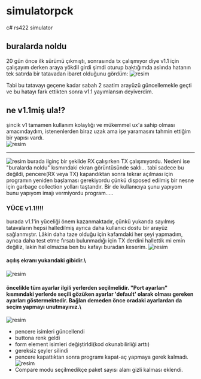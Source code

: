 # simulatorpck
c# rs422 simulator

## buralarda noldu
20 gün önce ilk sürümü çıkmıştı, sonrasında tx çalışmıyor diye v1.1 için çalışayım derken araya yökdil girdi şimdi oturup baktığımda aslında hatanın tek satırda bir tatavadan ibaret olduğunu gördüm:
![resim](https://user-images.githubusercontent.com/44534126/131502180-46e04f5e-704c-4aab-9e52-8f8ea1108102.png)

Tabi bu tatavayı geçene kadar sabah 2 saatim arayüzü güncellemekle geçti ve bu hatayı fark ettikten sonra v1.1 yayımlansın deyiverdim.

## ne v1.1miş ula!?
şincik v1 tamamen kullanım kolaylığı ve mükemmel ux'a sahip olması amacındaydım, istenenlerden biraz uzak ama işe yaramasını tahmin ettiğim bir yapısı vardı.\
![resim](https://user-images.githubusercontent.com/44534126/131502611-7785e5f1-777d-4856-8757-9bd9f5e00ae3.png)

---
![resim](https://user-images.githubusercontent.com/44534126/131504283-1495c3bb-867d-4074-b4b3-11d124787804.png)
burada ilginç bir şekilde RX çalışırken TX çalışmıyordu. Nedeni ise "buralarda noldu" kısmındaki ekran görüntüsünde saklı...
tabi sadece bu değildi, pencere(RX veya TX) kapandıktan sonra tekrar açılması için programın yeniden başlaması gerekiyordu çünkü disposed edilmiş bir nesne için garbage collection yolları taştandır. Bir de kullanıcıya şunu yapıyom bunu yapıyom imajı vermiyordu program.....

### YÜCE v1.1!!!!
burada v1.1'in yüceliği önem kazanmaktadır, çünkü yukarıda sayılmış tatavaların hepsi halledilmiş ayrıca daha kullanıcı dostu bir arayüz sağlanmıştır. Lâkin daha taze olduğu için kafamdaki her şeyi yapmadım, ayrıca daha test etme fırsatı bulunmadığı için TX derdini hallettik mi emin değiliz, lakin hal olmazsa ben bu kafayı buradan keserim.
![resim](https://user-images.githubusercontent.com/44534126/131505280-b15aff05-5d2b-475e-a83d-99f7ea1740d3.png)
#### açılış ekranı yukarıdaki gibidir.\
![resim](https://user-images.githubusercontent.com/44534126/131505377-a0dcee22-0d33-40b7-b8cb-cbe6aa76666d.png)
#### öncelikle tüm ayarlar ilgili yerlerden seçilmelidir. "Port ayarları" kısmındaki yerlerde seçili gözüken ayarlar 'default' olarak olması gereken ayarları göstermektedir. Bağlan demeden önce oradaki ayarlardan da seçim yapmayı unutmayınız.\
![resim](https://user-images.githubusercontent.com/44534126/131505656-c4f2cee8-2b8a-4005-b299-bfaa5d714d68.png)
- pencere isimleri güncellendi
- buttona renk geldi
- form element isimleri değiştirldi(kod okunabilirliği arttı)
- gereksiz şeyler silindi
- pencere kapattıktan sonra programı kapat-aç yapmaya gerek kalmadı.
![resim](https://user-images.githubusercontent.com/44534126/131505843-18f1d7d3-96ca-4b23-b110-bb408125474d.png)
- Compare modu seçilmedikçe paket sayısı alanı gizli kalması eklendi.
